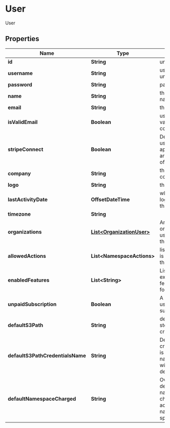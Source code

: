 

# User

User

## Properties

Name | Type | Description | Notes
------------ | ------------- | ------------- | -------------
**id** | **String** | unique ID of user |  [optional]
**username** | **String** | username must be unique | 
**password** | **String** | password |  [optional]
**name** | **String** | the user&#39;s full, real name |  [optional]
**email** | **String** | the user&#39;s email |  [optional]
**isValidEmail** | **Boolean** | user&#39;s email is validated to be correct |  [optional] [readonly]
**stripeConnect** | **Boolean** | Denotes that the user is able to apply pricing to arrays by means of Stripe Connect |  [optional] [readonly]
**company** | **String** | the user&#39;s company |  [optional]
**logo** | **String** | the user&#39;s logo |  [optional]
**lastActivityDate** | **OffsetDateTime** | when the user last logged in (set by the server) |  [optional] [readonly]
**timezone** | **String** |  |  [optional]
**organizations** | [**List&lt;OrganizationUser&gt;**](OrganizationUser.md) | Array of organizations a user is part of and their roles |  [optional] [readonly]
**allowedActions** | **List&lt;NamespaceActions&gt;** | list of actions user is allowed to do on this organization |  [optional]
**enabledFeatures** | **List&lt;String&gt;** | List of extra/optional/beta features to enable for namespace |  [optional] [readonly]
**unpaidSubscription** | **Boolean** | A notice that the user has an unpaid subscription |  [optional] [readonly]
**defaultS3Path** | **String** | default S3 path to store newly created notebooks |  [optional]
**defaultS3PathCredentialsName** | **String** | Default S3 path credentials name is the credentials name to use along with default_s3_path |  [optional]
**defaultNamespaceCharged** | **String** | Override the default namespace charged for actions when no namespace is specified |  [optional]



